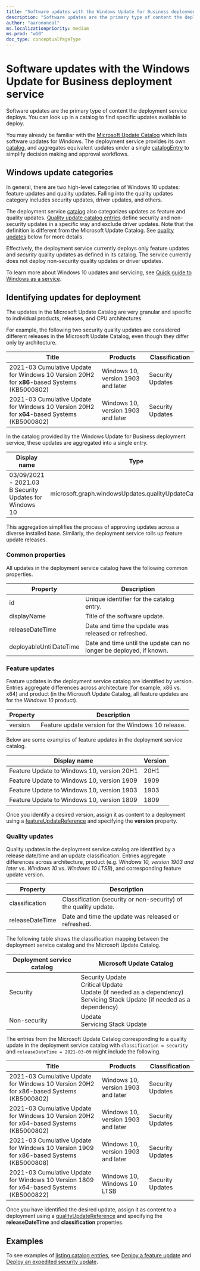 ```yaml
---
title: "Software updates with the Windows Update for Business deployment service"
description: "Software updates are the primary type of content the deployment service deploys. You can look up in a catalog to find specific updates available to deploy."
author: "aarononeal"
ms.localizationpriority: medium
ms.prod: "w10"
doc_type: conceptualPageType
---
```


# Software updates with the Windows Update for Business deployment service

Software updates are the primary type of content the deployment service deploys. You can look up in a catalog to find specific updates available to deploy.

You may already be familiar with the [Microsoft Update Catalog](https://www.catalog.update.microsoft.com/) which lists software updates for Windows. The deployment service provides its own [catalog](/graph/api/resources/windowsupdates-catalog), and aggregates equivalent updates under a single [catalogEntry](/graph/api/resources/windowsupdates-catalogentry) to simplify decision making and approval workflows.

## Windows update categories

In general, there are two high-level categories of Windows 10 updates: feature updates and quality updates. Falling into the quality updates category includes security updates, driver updates, and others.

The deployment service [catalog](/graph/api/resources/windowsupdates-catalog?view=graph-rest-beta&preserve-view=true) also categorizes updates as feature and quality updates. [Quality update catalog entries](/graph/api/resources/windowsupdates-qualityupdatecatalogentry?view=graph-rest-beta&preserve-view=true) define security and non-security updates in a specific way and exclude driver updates. Note that the definition is different from the Microsoft Update Catalog. See [quality updates](#quality-updates) below for more details.

Effectively, the deployment service currently deploys only feature updates and _security_ quality updates as defined in its catalog. The service currently does not deploy non-security quality updates or driver updates.

To learn more about Windows 10 updates and servicing, see [Quick guide to Windows as a service](/windows/deployment/update/waas-quick-start).

## Identifying updates for deployment

The updates in the Microsoft Update Catalog are very granular and specific to individual products, releases, and CPU architectures. 

For example, the following two security quality updates are considered different releases in the Microsoft Update Catalog, even though they differ only by architecture.

| Title                                                                                   | Products                           | Classification   |
|-----------------------------------------------------------------------------------------|------------------------------------|------------------|
| 2021-03 Cumulative Update for Windows 10 Version 20H2 for **x86**-based Systems (KB5000802) | Windows 10, version 1903 and later | Security Updates |
| 2021-03 Cumulative Update for Windows 10 Version 20H2 for **x64**-based Systems (KB5000802) | Windows 10, version 1903 and later | Security Updates |

In the catalog provided by the Windows Update for Business deployment service, these updates are aggregated into a single entry.

| Display name                                           | Type                                                     |
|--------------------------------------------------------|----------------------------------------------------------|
| 03/09/2021 - 2021.03 B Security Updates for Windows 10 | microsoft.graph.windowsUpdates.qualityUpdateCatalogEntry |

This aggregation simplifies the process of approving updates across a diverse installed base. Similarly, the deployment service rolls up feature update releases.

### Common properties

All updates in the deployment service catalog have the following common properties.

| Property                | Description                                                        |
|-------------------------|--------------------------------------------------------------------|
| id                      | Unique identifier for the catalog entry.                           |
| displayName             | Title of the software update.                                      |
| releaseDateTime         | Date and time the update was released or refreshed.                |
| deployableUntilDateTime | Date and time until the update can no longer be deployed, if known.|

### Feature updates

Feature updates in the deployment service catalog are identified by version. Entries aggregate differences across architecture (for example, x86 vs. x64) and product (in the Microsoft Update Catalog, all feature updates are for the *Windows 10* product).

| Property | Description                                       |
|----------|---------------------------------------------------|
| version  | Feature update version for the Windows 10 release.|

Below are some examples of feature updates in the deployment service catalog.

| Display name                               | Version |
|--------------------------------------------|---------|
| Feature Update to Windows 10, version 20H1 | 20H1    |
| Feature Update to Windows 10, version 1909 | 1909    |
| Feature Update to Windows 10, version 1903 | 1903    |
| Feature Update to Windows 10, version 1809 | 1809    |

Once you identify a desired version, assign it as content to a deployment using a [featureUpdateReference](/graph/api/resources/windowsupdates-featureupdatereference) and specifying the **version** property.

### Quality updates

Quality updates in the deployment service catalog are identified by a release date/time and an update classification. Entries aggregate differences across architecture, product (e.g. *Windows 10, version 1903 and later* vs. *Windows 10* vs. *Windows 10 LTSB*), and corresponding feature update version.

| Property | Description |
|----------|-------------|
| classification | Classification (security or non-security) of the quality update. |
| releaseDateTime | Date and time the update was released or refreshed. |

The following table shows the classification mapping between the deployment service catalog and the Microsoft Update Catalog.

| Deployment service catalog | Microsoft Update Catalog                                                                                                               |
|------------------|--------------------------------------------------------------------------------------------------------------------------------|
| Security         | Security Update<br>Critical Update<br>Update (if needed as a dependency)<br>Servicing Stack Update (if needed as a dependency) |
| Non-security     | Update<br>Servicing Stack Update                                                                                               |

The entries from the Microsoft Update Catalog corresponding to a quality update in the deployment service catalog with `classification = security` and `releaseDateTime = 2021-03-09` might include the following.

| Title                                                                                   | Products                           | Classification   |
|-----------------------------------------------------------------------------------------|------------------------------------|------------------|
| 2021-03 Cumulative Update for Windows 10 Version 20H2 for x86-based Systems (KB5000802) | Windows 10, version 1903 and later | Security Updates |
| 2021-03 Cumulative Update for Windows 10 Version 20H2 for x64-based Systems (KB5000802) | Windows 10, version 1903 and later | Security Updates |
| 2021-03 Cumulative Update for Windows 10 Version 1909 for x86-based Systems (KB5000808) | Windows 10, version 1903 and later | Security Updates |
| 2021-03 Cumulative Update for Windows 10 Version 1809 for x64-based Systems (KB5000822) | Windows 10, Windows 10 LTSB        | Security Updates |

Once you have identified the desired update, assign it as content to a deployment using a [qualityUpdateReference](/graph/api/resources/windowsupdates-qualityupdatereference) and specifying the **releaseDateTime** and **classification** properties.

## Examples

To see examples of [listing catalog entries](/graph/api/windowsupdates-catalog-list-entries), see [Deploy a feature update](windowsupdates-deploy-update.md) and [Deploy an expedited security update](windowsupdates-deploy-expedited-update.md).